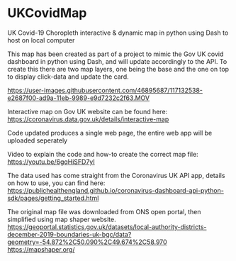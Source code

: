 # UKCovidMap
UK Covid-19 Choropleth interactive & dynamic map in python using Dash to host on local computer

This map has been created as part of a project to mimic the Gov UK covid dashboard in python using Dash, and will update accordingly to the API.
To create this there are two map layers, one being the base and the one on top to display click-data and update the card.

https://user-images.githubusercontent.com/46895687/117132538-e2687f00-ad9a-11eb-9989-e9d7232c2f63.MOV


Interactive map on Gov UK website can be found here: 
https://coronavirus.data.gov.uk/details/interactive-map

Code updated produces a single web page, the entire web app will be uploaded seperately

Video to explain the code and how-to create the correct map file: https://youtu.be/6gqHiSFD7yI

The data used has come straight from the Coronavirus UK API app, details on how to use, you can find here:
https://publichealthengland.github.io/coronavirus-dashboard-api-python-sdk/pages/getting_started.html

The original map file was downloaded from ONS open portal, then simplified using map shaper website.
https://geoportal.statistics.gov.uk/datasets/local-authority-districts-december-2019-boundaries-uk-bgc/data?geometry=-54.872%2C50.090%2C49.674%2C58.970
https://mapshaper.org/
